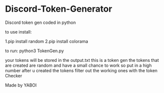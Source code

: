 # Discord-Token-Generator
Discord token gen coded in python 

to use install: 

1.pip install random 
2.pip install colorama

to run:
python3 TokenGen.py

your tokens will be stored in the output.txt
this is a token gen
the tokens that are created are random 
and have a small chance to work so put in a high number
after u created the tokens filter out the working ones
with the token Checker

Made by YABOI
